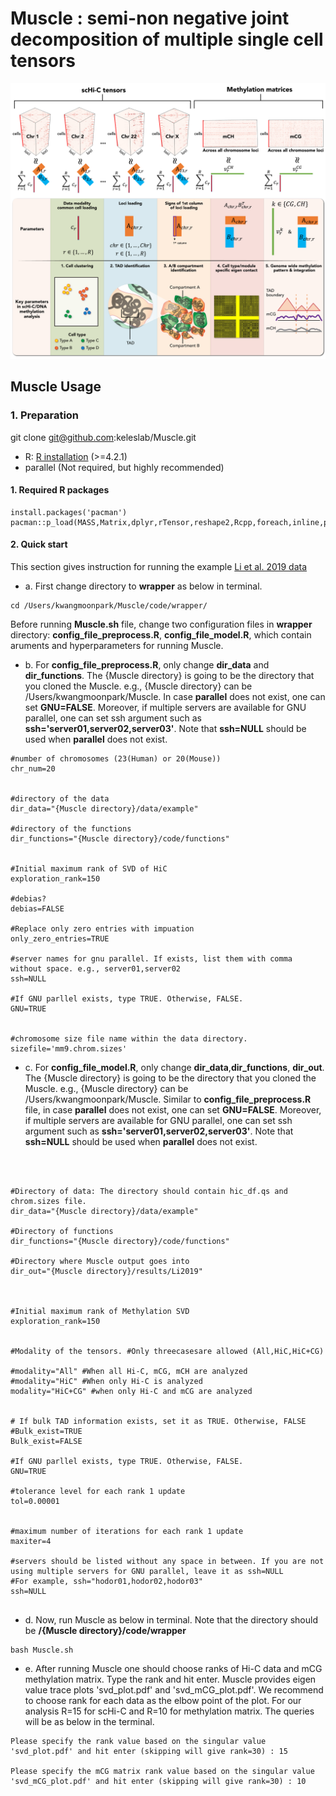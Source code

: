 # Muscle : semi-non negative joint decomposition of multiple single cell tensors
![Muscle diagram](/figures/Figure_intro.jpg)

## Muscle Usage

### 1. Preparation

git clone git@github.com:keleslab/Muscle.git

-   R: [R installation](https://www.r-project.org)  (>=4.2.1)
-   parallel (Not required, but highly recommended)

#### 1. Required R packages

```
install.packages('pacman')
pacman::p_load(MASS,Matrix,dplyr,rTensor,reshape2,Rcpp,foreach,inline,parallel,doParallel,RSpectra,qs)
```


#### 2. Quick start
This section gives instruction for running the example [Li et al. 2019 data](https://www.nature.com/articles/s41592-019-0502-z) 



- a. First change directory to **wrapper** as below in terminal.

```
cd /Users/kwangmoonpark/Muscle/code/wrapper/
```


Before running **Muscle.sh** file, change two configuration files in **wrapper** directory: **config_file_preprocess.R**, **config_file_model.R**, which contain aruments and hyperparameters for running Muscle.


- b. For **config_file_preprocess.R**, only change **dir_data** and **dir_functions**. The {Muscle directory} is going to be the directory that you cloned the Muscle. e.g., {Muscle directory} can be /Users/kwangmoonpark/Muscle. In case **parallel** does not exist, one can set **GNU=FALSE**. Moreover, if multiple servers are available for GNU parallel, one can set ssh argument such as **ssh='server01,server02,server03'**. Note that **ssh=NULL** should be used when **parallel** does not exist.




```
#number of chromosomes (23(Human) or 20(Mouse))
chr_num=20


#directory of the data
dir_data="{Muscle directory}/data/example"

#directory of the functions
dir_functions="{Muscle directory}/code/functions"


#Initial maximum rank of SVD of HiC
exploration_rank=150

#debias?
debias=FALSE

#Replace only zero entries with impuation
only_zero_entries=TRUE

#server names for gnu parallel. If exists, list them with comma without space. e.g., server01,server02
ssh=NULL

#If GNU parllel exists, type TRUE. Otherwise, FALSE. 
GNU=TRUE


#chromosome size file name within the data directory.
sizefile='mm9.chrom.sizes'

```




- c. For **config_file_model.R**, only change **dir_data**,**dir_functions**, **dir_out**. The {Muscle directory} is going to be the directory that you cloned the Muscle. e.g., {Muscle directory} can be /Users/kwangmoonpark/Muscle. Similar to **config_file_preprocess.R** file, in case **parallel** does not exist, one can set **GNU=FALSE**. Moreover, if multiple servers are available for GNU parallel, one can set ssh argument such as **ssh='server01,server02,server03'**. Note that **ssh=NULL** should be used when **parallel** does not exist.





```



#Directory of data: The directory should contain hic_df.qs and chrom.sizes file.
dir_data="{Muscle directory}/data/example"

#Directory of functions
dir_functions="{Muscle directory}/code/functions"

#Directory where Muscle output goes into
dir_out="{Muscle directory}/results/Li2019"



#Initial maximum rank of Methylation SVD
exploration_rank=150


#Modality of the tensors. #Only threecasesare allowed (All,HiC,HiC+CG)

#modality="All" #When all Hi-C, mCG, mCH are analyzed
#modality="HiC" #When only Hi-C is analyzed
modality="HiC+CG" #when only Hi-C and mCG are analyzed


# If bulk TAD information exists, set it as TRUE. Otherwise, FALSE
#Bulk_exist=TRUE
Bulk_exist=FALSE

#If GNU parllel exists, type TRUE. Otherwise, FALSE. 
GNU=TRUE

#tolerance level for each rank 1 update 
tol=0.00001


#maximum number of iterations for each rank 1 update
maxiter=4

#servers should be listed without any space in between. If you are not using multiple servers for GNU parallel, leave it as ssh=NULL
#For example, ssh="hodor01,hodor02,hodor03"
ssh=NULL


```




- d. Now, run Muscle as below in terminal. Note that the directory should be **/{Muscle directory}/code/wrapper**




```
bash Muscle.sh
```



- e. After running Muscle one should choose ranks of Hi-C data and mCG methylation matrix. Type the rank and hit enter. Muscle provides eigen value trace plots 'svd_plot.pdf' and 'svd_mCG_plot.pdf'. We recommend to choose rank for each data as the elbow point of the plot. For our analysis R=15 for scHi-C and R=10 for methylation matrix. The queries will be as below in the terminal.


```
Please specify the rank value based on the singular value 'svd_plot.pdf' and hit enter (skipping will give rank=30) : 15

Please specify the mCG matrix rank value based on the singular value 'svd_mCG_plot.pdf' and hit enter (skipping will give rank=30) : 10

```
